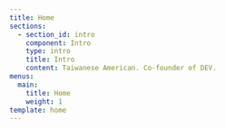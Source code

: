 ```yaml
---
title: Home
sections:
  - section_id: intro
    component: Intro
    type: intro
    title: Intro
    content: Taiwanese American. Co-founder of DEV.
menus:
  main:
    title: Home
    weight: 1
template: home
---
```

